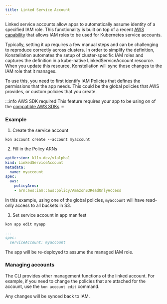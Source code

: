 ```yaml
---
title: Linked Service Account
---
```


Linked service accounts allow apps to automatically assume identity of a specified IAM role. This functionality is built on top of a recent [AWS capability](https://docs.aws.amazon.com/eks/latest/userguide/iam-roles-for-service-accounts-technical-overview.html) that allows IAM roles to be used for Kubernetes service accounts.

Typically, setting it up requires a few manual steps and can be challenging to reproduce correctly across clusters. In order to simplify the definition, Konstellation automates the setup of cluster-specific IAM roles and captures the definition in a kube-native LinkedServiceAccount resource. When you update this resource, Konstellation will sync those changes to the IAM role that it manages.

To use this, you need to first identify IAM Policies that defines the permissions that the app needs. This could be the global policies that AWS provides, or custom policies that you create.

:::info AWS SDK required
This feature requires your app to be using on of the [compatible AWS SDKs](https://docs.aws.amazon.com/eks/latest/userguide/iam-roles-for-service-accounts-minimum-sdk.html)
:::

### Example

1. Create the service account

```
kon account create --account myaccount
```

2. Fill in the Policy ARNs

```yaml title="myaccount.yaml"
apiVersion: k11n.dev/v1alpha1
kind: LinkedServiceAccount
metadata:
  name: myaccount
spec:
  aws:
    policyArns:
    - arn:aws:iam::aws:policy/AmazonS3ReadOnlyAccess
```

In this example, using one of the global policies, `myaccount` will have read-only access to all buckets in S3.

3. Set service account in app manifest

```
kon app edit myapp
```

```yaml title="app.yaml"
...
spec:
  serviceAccount: myaccount
```

The app will be re-deployed to assume the managed IAM role.

### Managing accounts

The CLI provides other management functions of the linked account. For example, if you need to change the policies that are attached for the account, use the `kon account edit` command.

Any changes will be synced back to IAM.
